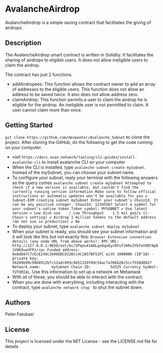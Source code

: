 # AvalancheAirdrop
AvalancheAirdrop is a simple saving contract that facilitates the giving of airdrops.

## Description
The AvalancheAirdrop smart contract is written in Solidity. It facilitates the sharing of airdrops to eligible users. It does not allow ineligible users to claim the airdrop.

The contract has just 2 functions.

- addAirdropees: This function allows the contract owner to add an array of addresses to the eligible users. This function does not allow an address to be saved twice. It also does not allow address zero.
- claimAirdrop: This function permits a user to claim the airdrop he is eligible for the airdrop. An ineligible user is not permitted to claim. A user cannot claim more than once.

## Getting Started
```git clone https://github.com/devpeeter/Avalanche_Subnet``` to clone the project. 
After cloning the GitHub, do the following to get the code running on your computer.

- visit ```https://docs.avax.network/tooling/cli-guides/install-avalanche-cli``` to install avalanche CLI on your computer
- When the CLI is installed, type ```avalanche subnet create mySubnet```. Instead of the mySubnet, you can choose your subnet name.
- To configure your subnet, reply your terminal with the following answers as the query comes ```avalanche subnet create mySubnet
Attempted to check if a new version is available, but couldn't find the currently running version information
Make sure to follow official instructions or automatic updates won't be available for you
✔ Subnet-EVM
creating subnet mySubnet
Enter your subnet's ChainId. It can be any positive integer.
ChainId: 12345567
Select a symbol for your subnet's native token
Token symbol: MYSUBNET
✔ Use latest version
✔ Low disk use    / Low Throughput    1.5 mil gas/s (C-Chain's setting)
✔ Airdrop 1 million tokens to the default address (do not use in production)
✔ No```
- To deploy your subnet, type ```avalanche subnet deploy mySubnet```
- When your subnet is ready, you should see your subnet information and it will look like this but not exactly this: ```Browser Extension connection details (any node URL from above works):
RPC URL:          http://127.0.0.1:9650/ext/bc/SPqou41AALqxDquEycNYuTJmRvZYbfoV9DYApDJVXKXuwVFPz/rpc
Funded address:   0x8db97C7cEcE249c2b98bDC0226Cc4C2A57BF52FC with 1000000 (10^18) - private key: 56289e99c94b6912bfc12adc093c9b51124f0dc54ac7a766b2bc5ccf558d8027
Network name:     mySubnet
Chain ID:         54325
Currency Symbol:  TUTORIAL```. Use this information to set up a network on Metamask
- With all of these, you should be able to interact with the contract.
- When you are done with everything, including interacting with the contract, type  ```avalanche network stop ``` to shut the subnet down.

## Authors
Peter Fatukasi

## License
This project is licensed under the MIT License - see the LICENSE.md file for details
